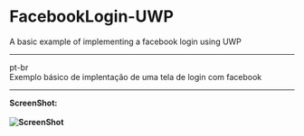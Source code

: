 # FacebookLogin-UWP
A basic example of implementing a facebook login using UWP
________________________________________________________________________________________________
pt-br<br>
Exemplo básico de implentação de uma tela de login com facebook

________________________________________________________________________________________________
<b>ScreenShot:<br><br>
![ScreenShot](https://github.com/rubgithub/FacebookLogin-UWP/blob/master/Login.PNG)

